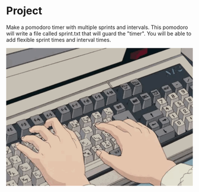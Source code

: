 # Project

Make a pomodoro timer with multiple sprints and intervals.
This pomodoro will write a file called sprint.txt that will guard the "timer".
You will be able to add flexible sprint times and interval times.

<img src="typing.gif" width="800"/>
